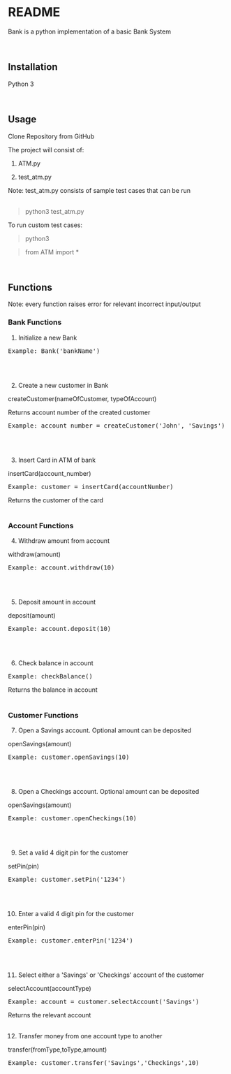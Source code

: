 <h1>README</h1>

Bank is a python implementation of a basic Bank System

</br>

<h2>Installation</h2>

Python 3

</br>

<h2>Usage</h2>

Clone Repository from GitHub

The project will consist of:

 1. ATM.py

 2. test\_atm.py

Note: test\_atm.py consists of sample test cases that can be run
</br></br>

>python3 test\_atm.py

To run custom test cases:

>python3

>from ATM import \*

> <call function>

</br>


<h2>Functions</h2>

Note: every function raises error for relevant incorrect input/output
</br>


<h3>Bank Functions</h3>

1. Initialize a new Bank

<pre>Example: Bank(&#39;bankName&#39;)</pre>
</br> </br>



2. Create a new customer in Bank

createCustomer(nameOfCustomer, typeOfAccount)

Returns account number of the created customer

<pre>Example: account_number = createCustomer(&#39;John&#39;, &#39;Savings&#39;)</pre>
</br></br>


3. Insert Card in ATM of bank

insertCard(account\_number)

<pre>Example: customer = insertCard(accountNumber)</pre>

Returns the customer of the card
</br></br>


<h3>Account Functions</h3>

4. Withdraw amount from account

withdraw(amount)

<pre>Example: account.withdraw(10)</pre>
</br></br>


5. Deposit amount in account

deposit(amount)

<pre>Example: account.deposit(10)</pre>
</br></br>


6. Check balance in account

<pre>Example: checkBalance()</pre>

Returns the balance in account
</br></br>


<h3>Customer Functions</h3>

7. Open a Savings account. Optional amount can be deposited

openSavings(amount)

<pre>Example: customer.openSavings(10)</pre>
</br></br>


8. Open a Checkings account. Optional amount can be deposited

openSavings(amount)

<pre>Example: customer.openCheckings(10)</pre>
</br></br>


9. Set a valid 4 digit pin for the customer

setPin(pin)

<pre>Example: customer.setPin(&#39;1234&#39;)</pre>
</br></br>


10. Enter a valid 4 digit pin for the customer

enterPin(pin)

<pre>Example: customer.enterPin(&#39;1234&#39;)</pre>
</br></br>


11. Select either a &#39;Savings&#39; or &#39;Checkings&#39; account of the customer

selectAccount(accountType)

<pre>Example: account = customer.selectAccount(&#39;Savings&#39;)</pre>

Returns the relevant account
</br></br>


12. Transfer money from one account type to another

transfer(fromType,toType,amount)

<pre>Example: customer.transfer(&#39;Savings&#39;,&#39;Checkings&#39;,10)</pre>
